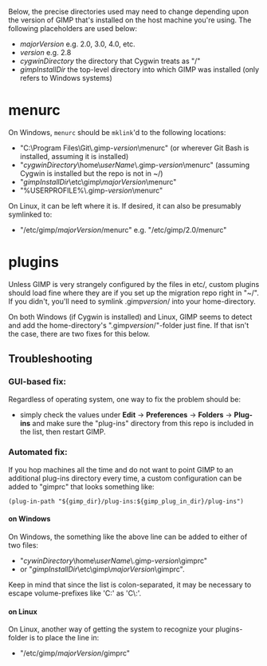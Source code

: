 Below, the precise directories used may need to change depending upon the version of GIMP that's installed on the host machine you're using. The following placeholders are used below:

* _majorVersion_ e.g. 2.0, 3.0, 4.0, etc.
* _version_ e.g. 2.8
* _cygwinDirectory_ the directory that Cygwin treats as "/"
* _gimpInstallDir_ the top-level directory into which GIMP was installed (only refers to Windows systems)

# menurc

On Windows, `menurc` should be `mklink`'d to the following locations:

* "C:\\Program Files\\Git\\.gimp-_version_\\menurc" (or wherever Git Bash is installed, assuming it is installed)
* "_cygwinDirectory_\\home\\_userName_\\.gimp-_version_\\menurc" (assuming Cygwin is installed but the repo is not in ~/)
* "_gimpInstallDir_\\etc\\gimp\\_majorVersion_\\menurc"
* "%USERPROFILE%\\.gimp-_version_\\menurc"

On Linux, it can be left where it is. If desired, it can also be presumably symlinked to:

* "/etc/gimp/_majorVersion_/menurc" e.g. "/etc/gimp/2.0/menurc"




# plugins

Unless GIMP is very strangely configured by the files in etc/, custom plugins should load fine where they are if you set up the migration repo right in "~/". If you didn't, you'll need to symlink .gimp*version*/ into your home-directory.

On both Windows (if Cygwin is installed) and Linux, GIMP seems to detect and add the home-directory's ".gimp*version*/"-folder just fine. If that isn't the case, there are two fixes for this below.



## Troubleshooting


### GUI-based fix:

Regardless of operating system, one way to fix the problem should be:

* simply check the values under **Edit** -> **Preferences** -> **Folders** -> **Plug-ins** and make sure the "plug-ins" directory from this repo is included in the list, then restart GIMP.


### Automated fix:

If you hop machines all the time and do not want to point GIMP to an additional plug-ins directory every time, a custom configuration can be added to "gimprc" that looks something like:

`(plug-in-path "${gimp_dir}/plug-ins:${gimp_plug_in_dir}/plug-ins")`
 
#### on Windows

On Windows, the something like the above line can be added to either of two files:

* "_cywinDirectory_\\home\\_userName_\\.gimp-_version_\\gimprc" 
* or "_gimpInstallDir_\\etc\\gimp\\_majorVersion_\\gimprc". 

Keep in mind that since the list is colon-separated, it may be necessary to escape volume-prefixes like 'C:' as 'C\\:'.

#### on Linux

On Linux, another way of getting the system to recognize your plugins-folder is to place the line in:

* "/etc/gimp/_majorVersion_/gimprc"
